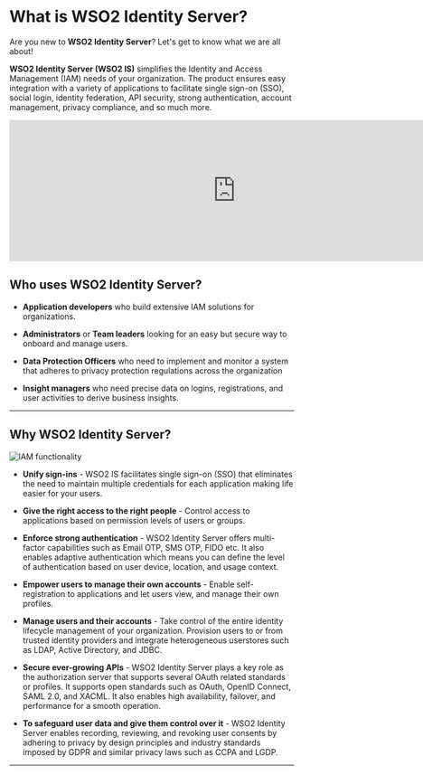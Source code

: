 # What is WSO2 Identity Server? 

Are you new to **WSO2 Identity Server**? Let's get to know what we are all about! 

**WSO2 Identity Server (WSO2 IS)** simplifies the Identity and Access Management (IAM) needs of your organization. The product ensures easy integration with a variety of applications to facilitate single sign-on (SSO), social login, identity federation, API security, strong authentication, account management, privacy compliance, and so much more. 

<iframe width="800" height="250" src="https://www.youtube.com/embed/QUlcGOOdXU8" frameborder="0" allow="accelerometer; autoplay; encrypted-media; gyroscope; picture-in-picture" allowfullscreen></iframe>



<!--- 
---

## Workflows

### Problem scenario

After Cameron sets up self registration for Pickup web applications,
Rowan is concerned about the security. Rowan prefers to review and
approve new user accounts before granting access to the Pickup web
applications. Thus, Rowan reaches out to Cameron with these concerns.
Cameron realizes the possibility of creating a workflow using WSO2 Identity Server
and granting role-based authorization, so that each account registration
will be subject to approval.

Let's use the command-line to check out the workflow functionality.

In this workflow, whenever a new user account is created, first it
creates a task for a junior manager (Alex) to approve/reject the account
creation. Upon the junior manager approving the account creation, a task
will be created for the senior manager (Cameron) to approve or reject
the user account.

### Configure a workflow

Follow the steps below to configure a workflow.

!!! tip "Before you begin"
    
    If you have run any other samples in this Quick Start Guide, navigate
    back to the `<IS_SAMPLE_DISTR>/IS-QSG/bin` using the command-line and
    execute either of the following commands to start the Quick Start
    samples.
    
    ``` java
    Linux   -- sudo sh qsg.sh run 
    Windows -- sudo qsg.bat run
    ```

A message appears to pick a scenario.


1.  Enter `6` as the scenario number at the
    command prompt.
      
    ![List of scenarios in QSG]({{base_path}}/assets/img/get-started/qsg-configure-sso.png)

    Note that a message with the user and web application details
    appears.

    ![QSG configure a workflow]({{base_path}}/assets/img/get-started/qsg-configure-a-workflow.png)

2.  Enter `http://localhost.com:8080/pickup-dispatch` on a web browser to access the Pickup Dispatch application.

3.  Click **Login**.
  
    ![Pickup Dispatch application login]({{base_path}}/assets/img/get-started/qsg-sso-dispatch-login.png)

4.  Click **Register Now**.

    ![WSO2 Identity Server sign in page]({{base_path}}/assets/img/get-started/qsg-sso-login-credentials.png)

5.  Enter a `username` for your user
    account and click **Proceed to Self Register**.

    ![QSG self-sign-up username]({{base_path}}/assets/img/get-started/qsg-self-sign-up-username.png)

    !!! note
    
        If you want a user to self register for a specific tenant, provide
        the `username` in the following format: `<USERNAME>@<TENAND_DOMAIN>` .
    

6.  Provide the `user profile details`,
    agree to the **Privacy Policy**, and click **Register**.
      
    ![QSG self sign-up new account]({{base_path}}/assets/img/get-started/qsg-self-sign-up-new-account.png)

    Even though a new user account is created successfully, it is in
    disabled state. To enable the user, you need to sign in to the WSO2
    user portal and approve the pending workflow requests.

7.  Enter the `http://localhost:9443/user-portal` URL on a web browser to access **WSO2 User Portal**.
  
    ![WSO2 Identity Server sign in page]({{base_path}}/assets/img/get-started/qsg-sso-login-credentials.png)

8.  Enter the following credentials to sign in as Alex and click **Sign
    In**.

    ``` java
    Username: alex    | Password: alex123
    ```

9. Click **Operations**.  

10. Click **Show more** under **Pending approvals**.

    ![QSG user-portal tasks]({{base_path}}/assets/img/get-started/qsg-user-portal-tasks.png)

11. Click **Approve** to approve the user account creation.
  
    ![QSG workflow approve task]({{base_path}}/assets/img/get-started/qsg-workflow-approve-task.png)

12. Click **Sign out** to sign out of WSO2 User Portal as Alex.
  
    ![QSG sign out]({{base_path}}/assets/img/get-started/qsg-sign-out.png)

13. Enter the following credentials to sign in as Cameron and click
    **Sign In**.

    ``` java
    Username: cameron    | Password: cameron123
    ```

14. Click **Show more** under **Pending approvals**.

    ![QSG user portal tasks]({{base_path}}/assets/img/get-started/qsg-user-portal-tasks.png)

15. Click **Approve** to approve the user account creation.

    ![QSG workflow-approve-task]({{base_path}}/assets/img/get-started/qsg-workflow-approve-task-2.png)

16. Navigate back to the Pickup Dispatch application and sign in using
    the new user credentials.

    ![WSO2 Identity Server sign in page]({{base_path}}/assets/img/get-started/qsg-sso-login-credentials.png)

    Select the attributes that you wish to share with Pickup Dispatch
    and click **Continue**.

    ![Consent page]({{base_path}}/assets/img/get-started/qsg-sso-consent.png)

    !!! note
        Obtaining the user consent is one of the fundamental requirements of
        GDPR regulation. WSO2 Identity Server facilitates this through its **Consent
        Management** features. To know more about GDPR and how WSO2 Identity Server
        handles consent, see [Consent Management]({{base_path}}/references/concepts/consent-management/).
    
    Note that the Pickup Dispatch home screen appears.

    ![Pickup Dispatch home screen]({{base_path}}/assets/img/get-started/qsg-sso-dispatch-home.png)

<!-- !!! info "Related topics"

    -   See the [Quick Starts]({{base_path}}/quick-starts/enable-login/) to try all the use cases with our sample applications. 
    -   See the [Guides]({{base_path}}/guides/login/webapp-oidc/) to integrate your custom applications with WSO2 Identity Server for different scenarios. -->


## Who uses WSO2 Identity Server?

- **Application developers** who build extensive IAM solutions for organizations.

- **Administrators** or **Team leaders** looking for an easy but secure way to onboard and manage users. 

- **Data Protection Officers** who need to implement and monitor a system that adheres to privacy protection regulations across the organization

- **Insight managers** who need precise data on logins, registrations, and user activities to derive business insights. 

---

## Why WSO2 Identity Server?

![IAM functionality]({{base_path}}/assets/img/guides/iam-functionality.png)

- **Unify sign-ins** -  WSO2 IS facilitates single sign-on (SSO) that eliminates the need to maintain multiple credentials for each application making life easier for your users.

- **Give the right access to the right people** - Control access to applications based on permission levels of users or groups.

- **Enforce strong authentication** - WSO2 Identity Server offers multi-factor capabilities such as Email OTP, SMS OTP, FIDO etc. It also enables adaptive authentication which means you can define the level of authentication based on user device, location, and usage context.

- **Empower users to manage their own accounts** - Enable self-registration to applications and let users view, and manage their own profiles.

- **Manage users and their accounts** - Take control of the entire identity lifecycle management of your organization. Provision users to or from trusted identity providers and integrate heterogeneous userstores such as LDAP, Active Directory, and JDBC.

- **Secure ever-growing APIs** - WSO2 Identity Server plays a key role as the authorization server that supports several OAuth related standards or profiles. It supports open standards such as OAuth, OpenID Connect, SAML 2.0, and XACML. It also enables high availability, failover, and performance for a smooth operation. 


- **To safeguard user data and give them control over it** - WSO2 Identity Server enables recording, reviewing, and revoking user consents by adhering to privacy by design principles and industry standards imposed by GDPR and similar privacy laws such as CCPA and LGDP.

---

<!-- ## What is WSO2 CIAM?

WSO2 Customer Identity and Access Management is all about ensuring your customer's convenience, and securing their identity and profile data. 

Smooth registration and access to your application means more engaged and less frustrate customers. This is acheieved in WSO2 CIAM via a multitude of techniques including self registration, single sign-on, and social logins with BYOID. 

This frictionless access is always accompanied by a secure profile management. Privacy and consent are of top priority and includes apt practices for consent management, preference management, profile management, and user pseudonimization or anonymization. 

It also provides a number of extension points to gather data for your business insights by integrating with CRM and marketing tools while ensuring privacy compliance.
 -->
